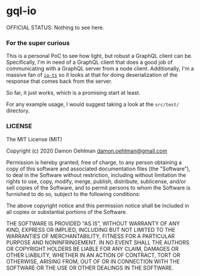 # gql-io

OFFICIAL STATUS: Nothing to see here.

### For the super curious

This is a personal PoC to see how light, but robust a GraphQL client can be.
Specifically, I'm in need of a GraphQL client that does a good job of communicating
with a GraphQL server from a node client.  Additionally, I'm a massive fan of
[`io-ts`](https://github.com/gcanti/io-ts) so it looks at that for doing
deserialization of the response that comes back from the server.

So far, it just works, which is a promising start at least.

For any example usage, I would suggest taking a look at the `src/test/` directory.

### LICENSE

The MIT License (MIT)

Copyright (c) 2020 Damon Oehlman <damon.oehlman@gmail.com>

Permission is hereby granted, free of charge, to any person obtaining a copy
of this software and associated documentation files (the "Software"), to deal
in the Software without restriction, including without limitation the rights
to use, copy, modify, merge, publish, distribute, sublicense, and/or sell
copies of the Software, and to permit persons to whom the Software is
furnished to do so, subject to the following conditions:

The above copyright notice and this permission notice shall be included in all
copies or substantial portions of the Software.

THE SOFTWARE IS PROVIDED "AS IS", WITHOUT WARRANTY OF ANY KIND, EXPRESS OR
IMPLIED, INCLUDING BUT NOT LIMITED TO THE WARRANTIES OF MERCHANTABILITY,
FITNESS FOR A PARTICULAR PURPOSE AND NONINFRINGEMENT. IN NO EVENT SHALL THE
AUTHORS OR COPYRIGHT HOLDERS BE LIABLE FOR ANY CLAIM, DAMAGES OR OTHER
LIABILITY, WHETHER IN AN ACTION OF CONTRACT, TORT OR OTHERWISE, ARISING FROM,
OUT OF OR IN CONNECTION WITH THE SOFTWARE OR THE USE OR OTHER DEALINGS IN THE
SOFTWARE.
